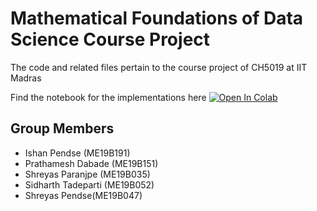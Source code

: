 # Mathematical Foundations of Data Science Course Project
The code and related files pertain to the course project of CH5019 at IIT Madras

Find the notebook for the implementations here [![Open In Colab](https://colab.research.google.com/assets/colab-badge.svg)](https://colab.research.google.com/drive/1MVenoUohuj4voV04CmcoUDSVmOTaiIA5?usp=sharing)

## Group Members
* Ishan Pendse (ME19B191)
* Prathamesh Dabade (ME19B151)
* Shreyas Paranjpe (ME19B035)
* Sidharth Tadeparti (ME19B052)
* Shreyas Pendse(ME19B047)
